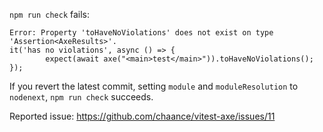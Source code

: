 `npm run check` fails:

```
Error: Property 'toHaveNoViolations' does not exist on type 'Assertion<AxeResults>'. 
it('has no violations', async () => {
        expect(await axe("<main>test</main>")).toHaveNoViolations();
});
```

If you revert the latest commit, setting `module` and `moduleResolution` to `nodenext`, `npm run check` succeeds.

Reported issue: https://github.com/chaance/vitest-axe/issues/11
